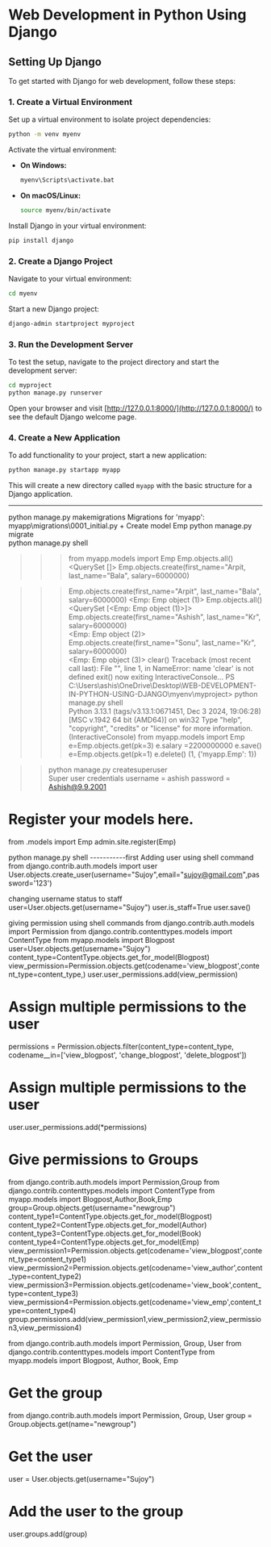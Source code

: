 # Web Development in Python Using Django

## Setting Up Django

To get started with Django for web development, follow these steps:

### 1. Create a Virtual Environment

Set up a virtual environment to isolate project dependencies:
```bash
python -m venv myenv
```

Activate the virtual environment:
- **On Windows:**
  ```bash
  myenv\Scripts\activate.bat
  ```
- **On macOS/Linux:**
  ```bash
  source myenv/bin/activate
  ```

Install Django in your virtual environment:
```bash
pip install django
```

### 2. Create a Django Project

Navigate to your virtual environment:
```bash
cd myenv
```

Start a new Django project:
```bash
django-admin startproject myproject
```

### 3. Run the Development Server

To test the setup, navigate to the project directory and start the development server:
```bash
cd myproject
python manage.py runserver
```

Open your browser and visit [http://127.0.0.1:8000/](http://127.0.0.1:8000/) to see the default Django welcome page.

### 4. Create a New Application

To add functionality to your project, start a new application:
```bash
python manage.py startapp myapp
```
This will create a new directory called `myapp` with the basic structure for a Django application.


---


python manage.py makemigrations
Migrations for 'myapp':
  myapp\migrations\0001_initial.py
    + Create model Emp
python manage.py migrate       
python manage.py shell

>>> from myapp.models import Emp
>>> Emp.objects.all()
<QuerySet []>
>>> Emp.objects.create(first_name="Arpit, last_name="Bala", salary=6000000)

>>> Emp.objects.create(first_name="Arpit", last_name="Bala", salary=6000000) 
<Emp: Emp object (1)>
>>> Emp.objects.all()                                                        
<QuerySet [<Emp: Emp object (1)>]>
>>> Emp.objects.create(first_name="Ashish", last_name="Kr", salary=6000000)   
<Emp: Emp object (2)>
>>> Emp.objects.create(first_name="Sonu", last_name="Kr", salary=6000000)   
<Emp: Emp object (3)>
>>> clear()
Traceback (most recent call last):
  File "<console>", line 1, in <module>
NameError: name 'clear' is not defined
>>> exit() 
now exiting InteractiveConsole...
PS C:\Users\ashis\OneDrive\Desktop\WEB-DEVELOPMENT-IN-PYTHON-USING-DJANGO\myenv\myproject> python manage.py shell         
Python 3.13.1 (tags/v3.13.1:0671451, Dec  3 2024, 19:06:28) [MSC v.1942 64 bit (AMD64)] on win32
Type "help", "copyright", "credits" or "license" for more information.
(InteractiveConsole)
>>> from myapp.models import Emp
>>> e=Emp.objects.get(pk=3)
>>> e.salary =2200000000
>>> e.save()
>>> e=Emp.objects.get(pk=1) 
>>> e.delete()
(1, {'myapp.Emp': 1})


>>python manage.py createsuperuser   
Super user credentials
username =  ashish
password = Ashish@9.9.2001


# Register your models here.
from .models import Emp
admin.site.register(Emp)


python manage.py shell -----------first
Adding user using shell command
from django.contrib.auth.models import user
User.objects.create_user(username="Sujoy",email="sujoy@gmail.com",password='123')

changing username status to staff
 user=User.objects.get(username="Sujoy")
 user.is_staff=True
 user.save()

giving permission using shell commands
 from django.contrib.auth.models import Permission
 from django.contrib.contenttypes.models import ContentType
 from myapp.models import Blogpost
 user=User.objects.get(username="Sujoy")
 content_type=ContentType.objects.get_for_model(Blogpost)
 view_permission=Permission.objects.get(codename='view_blogpost',content_type=content_type,)
 user.user_permissions.add(view_permission)

# Assign multiple permissions to the user
 permissions = Permission.objects.filter(content_type=content_type, codename__in=['view_blogpost', 'change_blogpost', 'delete_blogpost'])

# Assign multiple permissions to the user
user.user_permissions.add(*permissions)

# Give permissions to Groups
from django.contrib.auth.models import Permission,Group
 from django.contrib.contenttypes.models import ContentType
 from myapp.models import Blogpost,Author,Book,Emp
 group=Group.objects.get(username="newgroup")
 content_type1=ContentType.objects.get_for_model(Blogpost)
 content_type2=ContentType.objects.get_for_model(Author)
 content_type3=ContentType.objects.get_for_model(Book)
 content_type4=ContentType.objects.get_for_model(Emp)
 view_permission1=Permission.objects.get(codename='view_blogpost',content_type=content_type1)
 view_permission2=Permission.objects.get(codename='view_author',content_type=content_type2)
 view_permission3=Permission.objects.get(codename='view_book',content_type=content_type3)
 view_permission4=Permission.objects.get(codename='view_emp',content_type=content_type4)
 group.permissions.add(view_permission1,view_permission2,view_permission3,view_permission4)

 from django.contrib.auth.models import Permission, Group, User
from django.contrib.contenttypes.models import ContentType
from myapp.models import Blogpost, Author, Book, Emp

# Get the group
from django.contrib.auth.models import Permission, Group, User
group = Group.objects.get(name="newgroup")

# Get the user
user = User.objects.get(username="Sujoy")

# Add the user to the group
user.groups.add(group)